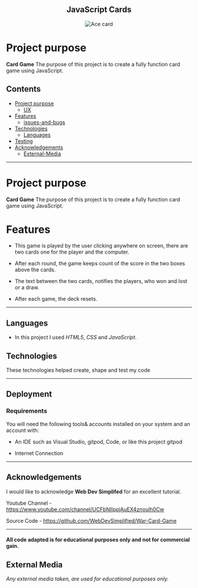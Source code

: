 <h2 align="center">JavaScript Cards</h2>
<div align="center">
<img src="https://hips.hearstapps.com/hmg-prod.s3.amazonaws.com/images/best-card-games-1593784219.jpg?crop=1.00xw:0.752xh;0,0.132xh&resize=1200:*" target="_blank" rel="noopener" alt="Ace card">
</div>

# Project purpose
__Card Game__
The purpose of this project is to create a fully function card game using JavaScript.

## Contents
* [Project purpose](#Project-Purpose)
     * [UX](#UX)
* [Features](#Features)
     * [issues-and-bugs](#issues-and-bugs)
* [Technologies](#Technologies)
     * [Languages](#Languages)
* [Testing](#Testing)
* [Acknowledgements](#Acknowledgements)
     * [External-Media](#External-Media)

-------------


# Project purpose
__Card Game__
The purpose of this project is to create a fully function card game using JavaScript.


# Features

- This game is played by the user clicking anywhere on screen, there are two cards one for the player and the computer. 

- After each round, the game keeps count of the score in the two boxes above the cards.

- The text between the two cards, notifies the players, who won and lost or a draw.

- After each game, the deck resets.

-----------------------

## Languages

  - In this project I used *HTML5*, *CSS* and *JavaScript*.
   

## Technologies

These technologies helped create, shape and test my code

-------
  
## Deployment

### Requirements 
You will need the following tools& accounts installed on your system and an account with:

- An IDE such as Visual Studio, gitpod, Code, or like this project gitpod

- Internet Connection

------

## Acknowledgements

I would like to acknowledge __Web Dev Simplifed__ for an excellent tutorial.

Youtube Channel - https://www.youtube.com/channel/UCFbNIlppjAuEX4znoulh0Cw

Source Code - https://github.com/WebDevSimplified/War-Card-Game

-----
  
 #### All code adapted is for educational purposes only and not for commercial gain.

## External Media 
*Any external media taken, are used for educational purposes only.*
